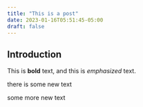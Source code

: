 ```yaml
---
title: "This is a post"
date: 2023-01-16T05:51:45-05:00
draft: false
---
```


## Introduction

This is **bold** text, and this is *emphasized* text.

there is some new text

some more new text
